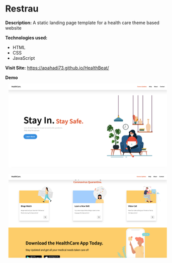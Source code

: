 # Restrau

**Description:**
A static landing page template for a health care theme based website

**Technologies used:**

- HTML
- CSS
- JavaScript

**Visit Site:** https://apahadi73.github.io/HealthBeat/

**Demo**
<img src="img/demo1.png"
     alt="Markdown Monster icon"
     style="float: left; margin: 10px;" />

<img src="img/demo2.png"
     alt="Markdown Monster icon"
     style="float: left; margin: 10px;" />
